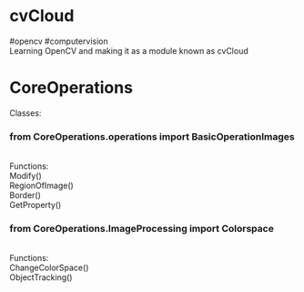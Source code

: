 # cvCloud<br>
#opencv #computervision<br>
Learning OpenCV and making it as a module known as cvCloud

# CoreOperations
Classes:
### from CoreOperations.operations import BasicOperationImages
<br>Functions: <br>Modify()<br>RegionOfImage()<br>Border()<br>GetProperty()<br>

### from CoreOperations.ImageProcessing import Colorspace
<br>Functions: <br><bold>ChangeColorSpace()<br>ObjectTracking()<br></bold>

  
